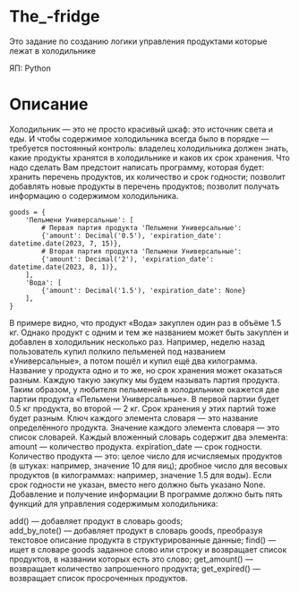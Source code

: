 # The_-fridge
Это задание по созданию логики управления продуктами которые лежат в холодильнике

ЯП: 
Python
# Описание
Холодильник — это не просто красивый шкаф: это источник света и еды. И чтобы содержимое холодильника всегда было в порядке — требуется постоянный контроль: владелец холодильника должен знать, какие продукты хранятся в холодильнике и каков их срок хранения. 
Что надо сделать
Вам предстоит написать программу, которая будет:
хранить перечень продуктов, их количество и срок годности;
позволит добавлять новые продукты в перечень продуктов;
позволит получать информацию о содержимом холодильника.
```
goods = {
    'Пельмени Универсальные': [
        # Первая партия продукта 'Пельмени Универсальные':
        {'amount': Decimal('0.5'), 'expiration_date': datetime.date(2023, 7, 15)},
        # Вторая партия продукта 'Пельмени Универсальные':
        {'amount': Decimal('2'), 'expiration_date': datetime.date(2023, 8, 1)},
    ],
    'Вода': [
        {'amount': Decimal('1.5'), 'expiration_date': None}
    ],
} 
```
В примере видно, что продукт «Вода» закуплен один раз в объёме 1.5 кг. Однако продукт с одним и тем же названием может быть закуплен и добавлен в холодильник несколько раз.
Например, неделю назад пользователь купил полкило пельменей под названием «Универсальные», а потом пошёл и купил ещё два килограмма. Название у продукта одно и то же, но срок хранения может оказаться разным. Каждую такую закупку мы будем называть партия продукта.
Таким образом, у любителя пельменей в холодильнике окажется две партии продукта «Пельмени Универсальные». В первой партии будет 0.5 кг продукта, во второй — 2 кг. Срок хранения у этих партий тоже будет разным.
Ключ каждого элемента словаря — это название определённого продукта. Значение каждого элемента словаря — это список словарей.
Каждый вложенный словарь содержит два элемента:
amount — количество продукта.
expiration_date — срок годности.
Количество продукта — это:
целое число для исчисляемых продуктов (в штуках: например, значение 10 для яиц);
дробное число для весовых продуктов (в килограммах: например, значение 1.5 для воды).
Если срок годности не указан, вместо него должно быть указано None.
Добавление и получение информации
В программе должно быть пять функций для управления содержимым холодильника:  

add() — добавляет продукт в словарь goods;  
add_by_note() — добавляет продукт в словарь goods, преобразуя текстовое описание продукта в структурированные данные;
find() — ищет в словаре goods заданное слово или строку и возвращает список продуктов, в названии которых есть это слово;
get_amount() — возвращает количество запрошенного продукта;
get_expired() — возвращает список просроченных продуктов.
